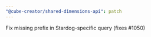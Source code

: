 ```yaml
---
"@cube-creator/shared-dimensions-api": patch
---
```


Fix missing prefix in Stardog-specific query (fixes #1050)
